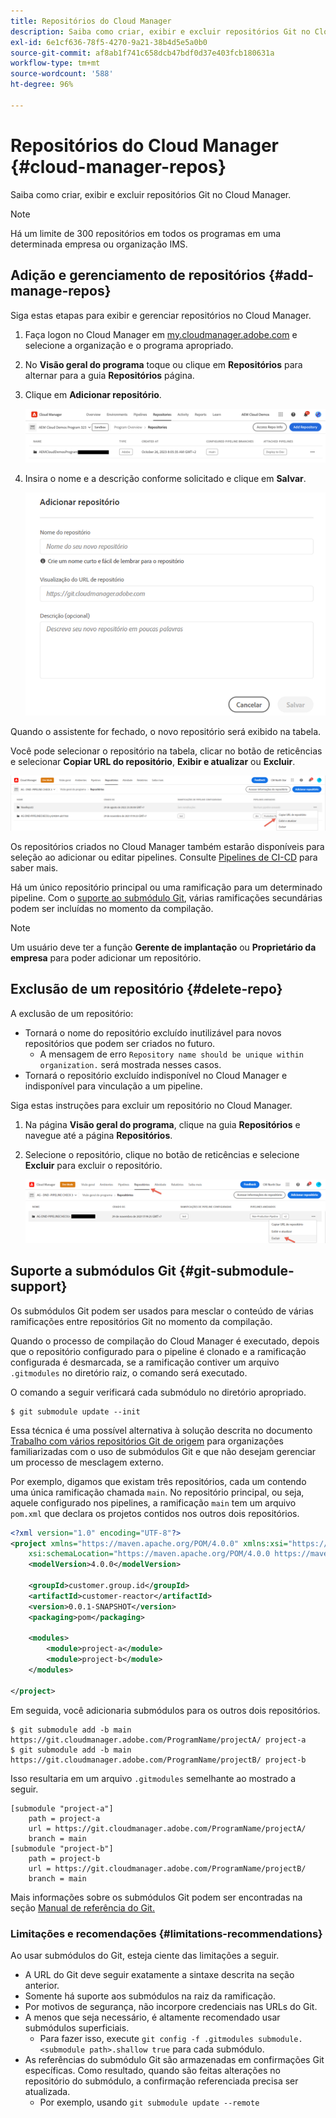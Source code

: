 ```yaml
---
title: Repositórios do Cloud Manager
description: Saiba como criar, exibir e excluir repositórios Git no Cloud Manager.
exl-id: 6e1cf636-78f5-4270-9a21-38b4d5e5a0b0
source-git-commit: af8ab1f741c658dcb47bdf0d37e403fcb180631a
workflow-type: tm+mt
source-wordcount: '588'
ht-degree: 96%

---
```



# Repositórios do Cloud Manager {#cloud-manager-repos}

Saiba como criar, exibir e excluir repositórios Git no Cloud Manager.

>[!NOTE]
>
>Há um limite de 300 repositórios em todos os programas em uma determinada empresa ou organização IMS.

## Adição e gerenciamento de repositórios {#add-manage-repos}

Siga estas etapas para exibir e gerenciar repositórios no Cloud Manager.

1. Faça logon no Cloud Manager em [my.cloudmanager.adobe.com](https://my.cloudmanager.adobe.com/) e selecione a organização e o programa apropriado.

1. No **Visão geral do programa** toque ou clique em **Repositórios** para alternar para a guia **Repositórios** página.

1. Clique em **Adicionar repositório**.

   ![Botão Adicionar repositório](/help/implementing/cloud-manager/assets/repos/create-repo2.png)

1. Insira o nome e a descrição conforme solicitado e clique em **Salvar**.

   ![Caixa de diálogo Adicionar repositório](/help/implementing/cloud-manager/assets/repos/repo-1.png)

Quando o assistente for fechado, o novo repositório será exibido na tabela.

Você pode selecionar o repositório na tabela, clicar no botão de reticências e selecionar **Copiar URL do repositório**, **Exibir e atualizar** ou **Excluir**.

![Opções do repositório](/help/implementing/cloud-manager/assets/repos/create-repo3.png)

Os repositórios criados no Cloud Manager também estarão disponíveis para seleção ao adicionar ou editar pipelines. Consulte [Pipelines de CI-CD](/help/implementing/cloud-manager/configuring-pipelines/introduction-ci-cd-pipelines.md) para saber mais.

Há um único repositório principal ou uma ramificação para um determinado pipeline. Com o [suporte ao submódulo Git](#git-submodule-support), várias ramificações secundárias podem ser incluídas no momento da compilação.

>[!NOTE]
>
>Um usuário deve ter a função **Gerente de implantação** ou **Proprietário da empresa** para poder adicionar um repositório.

## Exclusão de um repositório {#delete-repo}

A exclusão de um repositório:

* Tornará o nome do repositório excluído inutilizável para novos repositórios que podem ser criados no futuro.
   * A mensagem de erro `Repository name should be unique within organization.` será mostrada nesses casos.
* Tornará o repositório excluído indisponível no Cloud Manager e indisponível para vinculação a um pipeline.

Siga estas instruções para excluir um repositório no Cloud Manager.

1. Na página **Visão geral do programa**, clique na guia **Repositórios** e navegue até a página **Repositórios**.

1. Selecione o repositório, clique no botão de reticências e selecione **Excluir** para excluir o repositório.

   ![Excluir repositório](/help/implementing/cloud-manager/assets/repos/delete-repo.png)

## Suporte a submódulos Git {#git-submodule-support}

Os submódulos Git podem ser usados para mesclar o conteúdo de várias ramificações entre repositórios Git no momento da compilação.

Quando o processo de compilação do Cloud Manager é executado, depois que o repositório configurado para o pipeline é clonado e a ramificação configurada é desmarcada, se a ramificação contiver um arquivo `.gitmodules` no diretório raiz, o comando será executado.

O comando a seguir verificará cada submódulo no diretório apropriado.

```
$ git submodule update --init
```

Essa técnica é uma possível alternativa à solução descrita no documento [Trabalho com vários repositórios Git de origem](/help/implementing/cloud-manager/managing-code/working-with-multiple-source-git-repositories.md) para organizações familiarizadas com o uso de submódulos Git e que não desejam gerenciar um processo de mesclagem externo.

Por exemplo, digamos que existam três repositórios, cada um contendo uma única ramificação chamada `main`. No repositório principal, ou seja, aquele configurado nos pipelines, a ramificação `main` tem um arquivo `pom.xml` que declara os projetos contidos nos outros dois repositórios.

```xml
<?xml version="1.0" encoding="UTF-8"?>
<project xmlns="https://maven.apache.org/POM/4.0.0" xmlns:xsi="https://www.w3.org/2001/XMLSchema-instance"
    xsi:schemaLocation="https://maven.apache.org/POM/4.0.0 https://maven.apache.org/maven-v4_0_0.xsd">
    <modelVersion>4.0.0</modelVersion>
   
    <groupId>customer.group.id</groupId>
    <artifactId>customer-reactor</artifactId>
    <version>0.0.1-SNAPSHOT</version>
    <packaging>pom</packaging>
   
    <modules>
        <module>project-a</module>
        <module>project-b</module>
    </modules>
   
</project>
```

Em seguida, você adicionaria submódulos para os outros dois repositórios.

```shell
$ git submodule add -b main https://git.cloudmanager.adobe.com/ProgramName/projectA/ project-a
$ git submodule add -b main https://git.cloudmanager.adobe.com/ProgramName/projectB/ project-b
```

Isso resultaria em um arquivo `.gitmodules` semelhante ao mostrado a seguir.

```text
[submodule "project-a"]
    path = project-a
    url = https://git.cloudmanager.adobe.com/ProgramName/projectA/
    branch = main
[submodule "project-b"]
    path = project-b
    url = https://git.cloudmanager.adobe.com/ProgramName/projectB/
    branch = main
```

Mais informações sobre os submódulos Git podem ser encontradas na seção [Manual de referência do Git.](https://git-scm.com/book/en/v2/Git-Tools-Submodules)

### Limitações e recomendações {#limitations-recommendations}

Ao usar submódulos do Git, esteja ciente das limitações a seguir.

* A URL do Git deve seguir exatamente a sintaxe descrita na seção anterior.
* Somente há suporte aos submódulos na raiz da ramificação.
* Por motivos de segurança, não incorpore credenciais nas URLs do Git.
* A menos que seja necessário, é altamente recomendado usar submódulos superficiais.
   * Para fazer isso, execute `git config -f .gitmodules submodule.<submodule path>.shallow true` para cada submódulo.
* As referências do submódulo Git são armazenadas em confirmações Git específicas. Como resultado, quando são feitas alterações no repositório do submódulo, a confirmação referenciada precisa ser atualizada.
   * Por exemplo, usando `git submodule update --remote`
